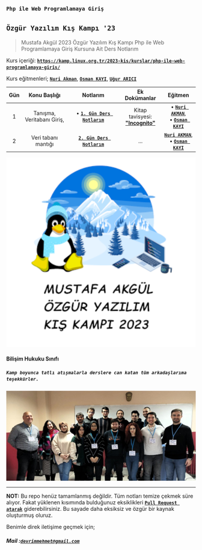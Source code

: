 ### `Php ile Web Programlamaya Giriş`
## `Özgür Yazılım Kış Kampı '23`

> Mustafa Akgül 2023 Özgür Yazılım Kış Kampı Php ile Web Programlamaya Giriş Kursuna Ait Ders Notlarım

Kurs içeriği: [**`https://kamp.linux.org.tr/2023-kis/kurslar/php-ile-web-programlamaya-giris/`**](https://kamp.linux.org.tr/2023-kis/kurslar/php-ile-web-programlamaya-giris/)  

Kurs eğitmenleri; [**`Nuri Akman`**](), [**`Osman KAYI`**](), [**`Uğur ARICI`**]()

| Gün | Konu Başlığı | Notlarım | Ek Dokümanlar |Eğitmen |
|:-:|:------------:|:-------:|:--------:|:--------:|
| 1 | Tanışma,<br> Veritabanı Giriş,<br>  | &bull; [**`1. Gün Ders Notlarım`**](/days/day1.md) | Kitap tavisyesi: <br> [**"Incognito"**](https://www.amazon.com/Incognito-Secret-Lives-David-Eagleman/dp/0307389928?SubscriptionId=AKIAILSHYYTFIVPWUY6Q&tag=duckduckgo-d-20&linkCode=xm2&camp=2025&creative=165953&creativeASIN=0307389928)  | &bull; [**`Nuri AKMAN`**](), <br> &bull; [**`Osman KAYI`**]() <br>  |
| 2 | Veri tabanı mantığı | [**`2. Gün Ders Notlarım`**](/days/day2.md) | ... |  [**`Nuri AKMAN`**](), <br> &bull; [**`Osman KAYI`**]() <br>  |


<p align="center">
	<a href="https://kamp.linux.org.tr">
		<img alt="kamp-logo-kis" src="https://github.com/HayatOkulum/Archive/blob/main/Images/oyk2023kis-logo-kare.png?raw=true" width="600">
	</a>
</p>

#### Bilişim Hukuku Sınıfı
##### `Kamp boyunca tatlı atışmalarla derslere can katan tüm arkadaşlarıma teşekkürler.`

<p align="center">
	<a href="#">
		<img alt="sınıf" src="https://github.com/HayatOkulum/Archive/blob/main/Images/oyk-2023-kis-php.jpeg?raw=true" width="800">
	</a>
</p>

---

**NOT:** Bu repo henüz tamamlanmış değildir. Tüm notları temize çekmek süre alıyor. Fakat yüklenen kısımında bulduğunuz eksiklikleri [**`Pull Request atarak`**]() giderebilirsiniz. Bu sayade daha eksiksiz ve özgür bir kaynak oluşturmuş oluruz.

Benimle direk iletişime geçmek için;
##### Mail :[**`devrimmehmet@gmail.com`**](devrimmehmet@gmail.com)

